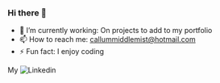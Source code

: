 ### Hi there 👋

- 🔭 I’m currently working: On projects to add to my portfolio
- 📫 How to reach me: callummiddlemist@hotmail.com
- ⚡ Fun fact: I enjoy coding

My
![Linkedin](https://raw.githubusercontent.com/Calummmm/READ.ME/main/images/linkedin.png)
